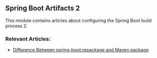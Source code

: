 ## Spring Boot Artifacts 2

This module contains articles about configuring the Spring Boot build process 2.

### Relevant Articles:			

- [Difference Between spring-boot:repackage and Maven package](https://www.surya.com/spring-boot-repackage-vs-mvn-package)

